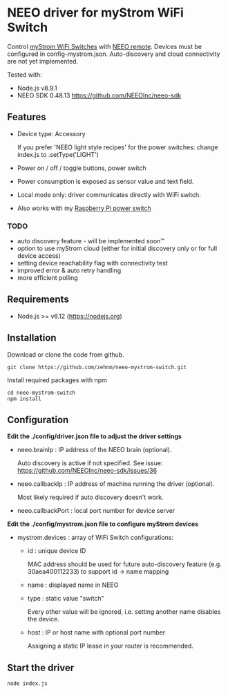 # NEEO driver for myStrom WiFi Switch
Control [myStrom WiFi Switches](https://mystrom.ch/wifi-switch/) with [NEEO remote](https://neeo.com).
Devices must be configured in config-mystrom.json. Auto-discovery and cloud connectivity are not yet implemented.

Tested with:
 - Node.js v8.9.1
 - NEEO SDK 0.48.13 https://github.com/NEEOInc/neeo-sdk
 
## Features
 - Device type: Accessory

   If you prefer 'NEEO light style recipes' for the power switches: change index.js to .setType('LIGHT')

 - Power on / off / toggle buttons, power switch
 - Power consumption is exposed as sensor value and text field.
 - Local mode only: driver communicates directly with WiFi switch.
 - Also works with my [Raspberry Pi power switch](https://github.com/zehnm/pi-power-switch)

### TODO
 - auto discovery feature - will be implemented soon™
 - option to use myStrom cloud (either for initial discovery only or for full device access)
 - setting device reachability flag with connectivity test
 - improved error & auto retry handling
 - more efficient polling

## Requirements
 - Node.js >= v6.12 (https://nodejs.org)

## Installation
Download or clone the code from github.
```
git clone https://github.com/zehnm/neeo-mystrom-switch.git
```
Install required packages with npm
```
cd neeo-mystrom-switch
npm install
```

## Configuration
**Edit the ./config/driver.json file to adjust the driver settings** 
 - neeo.brainIp : IP address of the NEEO brain (optional).

   Auto discovery is active if not specified. 
   See issue: https://github.com/NEEOInc/neeo-sdk/issues/36

 - neeo.callbackIp : IP address of machine running the driver (optional).

   Most likely required if auto discovery doesn't work.

 - neeo.callbackPort : local port number for device server

**Edit the ./config/mystrom.json file to configure myStrom devices**
 - mystrom.devices : array of WiFi Switch configurations:
   - id : unique device ID

     MAC address should be used for future auto-discovery feature (e.g. 30aea400112233) to support id -> name mapping

   - name : displayed name in NEEO
   - type : static value "switch"

     Every other value will be ignored, i.e. setting another name disables the device.

   - host : IP or host name with optional port number

     Assigning a static IP lease in your router is recommended.

## Start the driver

```
node index.js 
```
